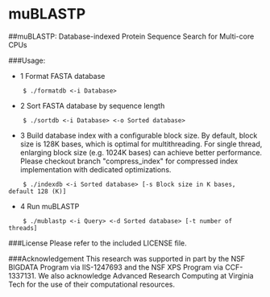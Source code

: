 # muBLASTP

##muBLASTP: Database-indexed Protein Sequence Search for Multi-core CPUs

###Usage: 
* 1 Format FASTA database
```
	$ ./formatdb <-i Database> 
```
* 2 Sort FASTA database by sequence length
```
    $ ./sortdb <-i Database> <-o Sorted database>
```
* 3 Build database index with a configurable block size. By default, block size is 128K bases, which is optimal for multithreading. For single thread, enlarging block size (e.g. 1024K bases) can achieve better performance. Please checkout branch "compress_index" for compressed index implementation with dedicated optimizations.
```
    $ ./indexdb <-i Sorted database> [-s Block size in K bases, default 128 (K)]
```
* 4 Run muBLASTP 
```
    $ ./mublastp <-i Query> <-d Sorted database> [-t number of threads]
```
###License
Please refer to the included LICENSE file.

###Acknowledgement
This research was supported in part by the NSF BIGDATA Program via IIS-1247693
and the NSF XPS Program via CCF-1337131. We also acknowledge Advanced Research
Computing at Virginia Tech for the use of their computational resources.
